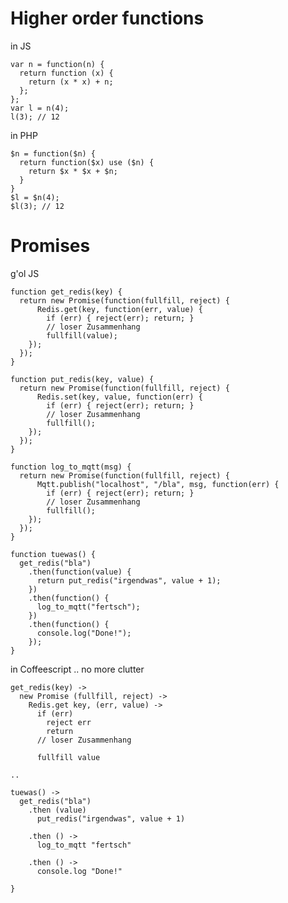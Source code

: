 
# Higher order functions

in JS

    var n = function(n) {
      return function (x) {
        return (x * x) + n;
      };
    };
    var l = n(4);
    l(3); // 12

in PHP

    $n = function($n) {
      return function($x) use ($n) {
        return $x * $x + $n;
      }
    }
    $l = $n(4);
    $l(3); // 12


# Promises

g'ol JS

    function get_redis(key) {
      return new Promise(function(fullfill, reject) {
          Redis.get(key, function(err, value) {
            if (err) { reject(err); return; }
            // loser Zusammenhang
            fullfill(value);
        });
      });
    }

    function put_redis(key, value) {
      return new Promise(function(fullfill, reject) {
          Redis.set(key, value, function(err) {
            if (err) { reject(err); return; }
            // loser Zusammenhang
            fullfill();
        });
      });
    }

    function log_to_mqtt(msg) {
      return new Promise(function(fullfill, reject) {
          Mqtt.publish("localhost", "/bla", msg, function(err) {
            if (err) { reject(err); return; }
            // loser Zusammenhang
            fullfill();
        });
      });
    }

    function tuewas() {
      get_redis("bla")
        .then(function(value) {
          return put_redis("irgendwas", value + 1);
        })
        .then(function() {
          log_to_mqtt("fertsch");
        })
        .then(function() {
          console.log("Done!");
        });
    }

in Coffeescript .. no more clutter

    get_redis(key) ->
      new Promise (fullfill, reject) ->
        Redis.get key, (err, value) ->
          if (err)
            reject err
            return
          // loser Zusammenhang

          fullfill value

    ..

    tuewas() ->
      get_redis("bla")
        .then (value)
          put_redis("irgendwas", value + 1)

        .then () ->
          log_to_mqtt "fertsch"

        .then () ->
          console.log "Done!"

    }
